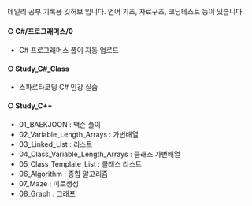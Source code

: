 데일리 공부 기록용 깃허브 입니다. 언어 기초, 자료구조, 코딩테스트 등이 있습니다.

#### **○ C#/프로그래머스/0**
- C# 프로그래머스 풀이 자동 업로드

#### **○ Study_C#_Class**
- 스파르타코딩 C# 인강 실습

#### **○ Study_C++**
- 01_BAEKJOON : 백준 풀이
- 02_Variable_Length_Arrays : 가변배열
- 03_Linked_List : 리스트
- 04_Class_Variable_Length_Arrays : 클래스 가변배열
- 05_Class_Template_List : 클래스 리스트
- 06_Algorithm : 종합 알고리즘
- 07_Maze : 미로생성
- 08_Graph : 그래프
